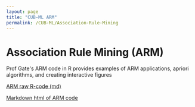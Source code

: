 ```yaml
---
layout: page
title: "CUB-ML ARM"
permalink: /CUB-ML/Association-Rule-Mining
---
```


# Association Rule Mining (ARM)

Prof Gate's ARM code in R provides examples of ARM applications, apriori algorithms, and creating interactive figures

[ARM raw R-code (md)](CUB-ML/Gates-ARM-code)

[Markdown html of ARM code](CUB-ML/ARM/ARMmarkdown.html)